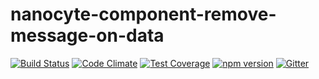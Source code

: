 # nanocyte-component-remove-message-on-data

[![Build Status](https://travis-ci.org/octoblu/nanocyte-component-remove-message-on-data.svg?branch=master)](https://travis-ci.org/octoblu/nanocyte-component-remove-message-on-data)
[![Code Climate](https://codeclimate.com/github/octoblu/nanocyte-component-remove-message-on-data/badges/gpa.svg)](https://codeclimate.com/github/octoblu/nanocyte-component-remove-message-on-data)
[![Test Coverage](https://codeclimate.com/github/octoblu/nanocyte-component-remove-message-on-data/badges/coverage.svg)](https://codeclimate.com/github/octoblu/nanocyte-component-remove-message-on-data)
[![npm version](https://badge.fury.io/js/nanocyte-component-remove-message-on-data.svg)](http://badge.fury.io/js/nanocyte-component-remove-message-on-data)
[![Gitter](https://badges.gitter.im/octoblu/help.svg)](https://gitter.im/octoblu/help)
